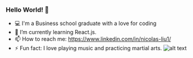 ### Hello World! 👋
- 💻 I'm a Business school graduate with a love for coding
- 🌱 I’m currently learning React.js.
- 📫 How to reach me: https://www.linkedin.com/in/nicolas-liu1/
- ⚡ Fun fact: I love playing music and practicing martial arts.
![alt text](https://miro.medium.com/max/1400/1*9m-WDdL_ji01bGbjEnutEw.gif)
